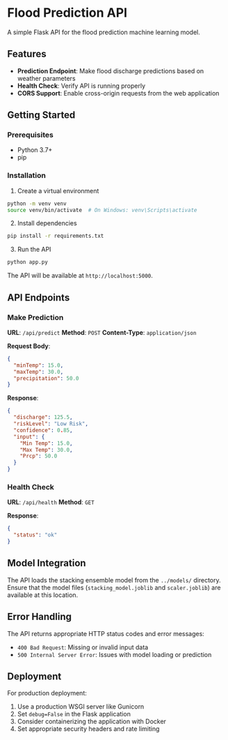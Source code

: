 # Flood Prediction API

A simple Flask API for the flood prediction machine learning model.

## Features

- **Prediction Endpoint**: Make flood discharge predictions based on weather parameters
- **Health Check**: Verify API is running properly
- **CORS Support**: Enable cross-origin requests from the web application

## Getting Started

### Prerequisites

- Python 3.7+
- pip

### Installation

1. Create a virtual environment
```bash
python -m venv venv
source venv/bin/activate  # On Windows: venv\Scripts\activate
```

2. Install dependencies
```bash
pip install -r requirements.txt
```

3. Run the API
```bash
python app.py
```

The API will be available at `http://localhost:5000`.

## API Endpoints

### Make Prediction

**URL**: `/api/predict`
**Method**: `POST`
**Content-Type**: `application/json`

**Request Body**:
```json
{
  "minTemp": 15.0,
  "maxTemp": 30.0,
  "precipitation": 50.0
}
```

**Response**:
```json
{
  "discharge": 125.5,
  "riskLevel": "Low Risk",
  "confidence": 0.85,
  "input": {
    "Min Temp": 15.0,
    "Max Temp": 30.0,
    "Prcp": 50.0
  }
}
```

### Health Check

**URL**: `/api/health`
**Method**: `GET`

**Response**:
```json
{
  "status": "ok"
}
```

## Model Integration

The API loads the stacking ensemble model from the `../models/` directory. Ensure that the model files (`stacking_model.joblib` and `scaler.joblib`) are available at this location.

## Error Handling

The API returns appropriate HTTP status codes and error messages:

- `400 Bad Request`: Missing or invalid input data
- `500 Internal Server Error`: Issues with model loading or prediction

## Deployment

For production deployment:

1. Use a production WSGI server like Gunicorn
2. Set `debug=False` in the Flask application
3. Consider containerizing the application with Docker
4. Set appropriate security headers and rate limiting 
